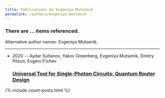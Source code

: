 ```yaml
---
title: Publications by Evgeniya Mutsenik
permalink: /authors/evgeniya-mutsenik
---
```


<h3 id="number-posts">There are ... items referenced.</h3>
<p id='info-authors'>Alternative author names: Evgeniya Mutsenik.</p>
<hr />
<ul class="post-list">
<li><span class='post-meta'>2020 -- Aydar Sultanov, Yakov Greenberg, Evgeniya Mutsenik, Dmitry Pitsun, Evgeni Il’ichev</span><h3><a class='post-link' href="{{ site.baseurl }}/universal-tool-for-single-photon-circuits-quantum-router-design">Universal Tool for Single-Photon Circuits: Quantum Router Design</a></h3></li>

</ul>
{% include count-posts.html %}
